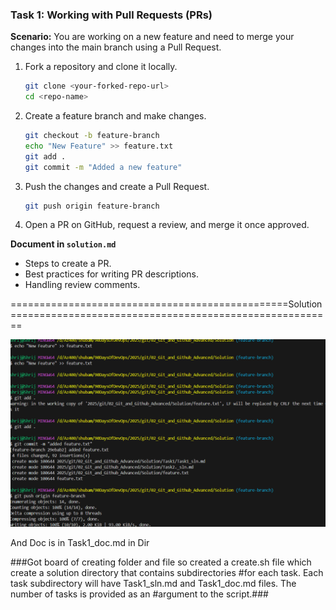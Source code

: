### **Task 1: Working with Pull Requests (PRs)**  
**Scenario:** You are working on a new feature and need to merge your changes into the main branch using a Pull Request.  

1. Fork a repository and clone it locally.  
   ```bash
   git clone <your-forked-repo-url>
   cd <repo-name>
   ```  
2. Create a feature branch and make changes.  
   ```bash
   git checkout -b feature-branch
   echo "New Feature" >> feature.txt
   git add .
   git commit -m "Added a new feature"
   ```  
3. Push the changes and create a Pull Request.  
   ```bash
   git push origin feature-branch
   ```  
4. Open a PR on GitHub, request a review, and merge it once approved.  

**Document in `solution.md`**  
- Steps to create a PR.  
- Best practices for writing PR descriptions.  
- Handling review comments.  

================================================Solution========================================================

![alt text](<Screenshot 2025-02-18 224353.png>)

And Doc is in Task1_doc.md in Dir 


###Got board of creating folder and file so created a create.sh file which create a solution directory that contains subdirectories #for each task. Each task subdirectory will have Task1_sln.md and Task1_doc.md files. The number of tasks is provided as an #argument to the script.###

